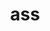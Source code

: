 ---
month: 01
title: ass
read-time: 5 min
opening-paragraph: Lorem ipsum dolor sit amet, consectetur adipiscing elit, sed deiusmod tempor incididunt ut labore et dolore magna aliqua. Lorem ipsum dolor sit amet, consectetur adipiscing elit, sed do eiusmotempor incididunt ut labore et dolore magna aliqua. Lorem ipsum dolorsit amet, consectetur adipiscing elit, sed do eiusmod tempor incididunt ut labore et dolore magna aliqua. Lorem ipsum dolor sitamet, consectetur adipiscing elit, sed do eiusmod tempor incididunt ut labore et dolore magna aliqua. Lorem ipsum dolor sit amet, consecteturadipiscing elit, sed do eiusmod tempor incididunt ut labore et doloremagna aliqua.
preview-image-one: assets/css/Images/article-picture.png
preview-image-two: assets/css/Images/article-picture.png
preview-image-three: assets/css/Images/article-picture.png
paragraph-two:                     Lorem ipsum dolor sit amet, consectetur adipiscing elit, sed do
                    eiusmod tempor incididunt ut labore et dolore magna aliqua. Lorem
                    ipsum dolor sit amet, consectetur adipiscing elit, sed do eiusmod
                    tempor incididunt ut labore et dolore magna aliqua. Lorem ipsum dolor
                    sit amet, consectetur adipiscing elit, sed do eiusmod tempor
                    incididunt ut labore et dolore magna aliqua. Lorem ipsum dolor sit
                    amet, consectetur adipiscing elit, sed do eiusmod tempor incididunt ut
                    labore et dolore magna aliqua. Lorem ipsum dolor sit amet, consectetur
                    adipiscing elit, sed do eiusmod tempor incididunt ut labore et dolore
                    magna aliqua. Lorem ipsum dolor sit amet, consectetur adipiscing elit,
                    sed do eiusmod tempor incididunt ut labore et dolore magna aliqua.
                    Lorem ipsum dolor sit amet, consectetur adipiscing elit, sed do
                    eiusmod tempor incididunt ut labore et dolore magna aliqua. Lorem
                    ipsum dolor sit amet, consectetur adipiscing elit, sed do eiusmod
                    tempor incididunt ut labore et dolore magna aliqua. Lorem ipsum dolor
                    sit amet, consectetur adipiscing elit, sed do eiusmod tempor
                    incididunt ut labore et dolore magna aliqua. Lorem ipsum dolor sit
                    amet, consectetur adipiscing elit, sed do eiusmod tempor incididunt ut
                    labore et dolore magna aliqua.
                    Lorem ipsum dolor sit amet, consectetur adipiscing elit, sed do
                    eiusmod tempor incididunt ut labore et dolore magna aliqua. Lorem
                    ipsum dolor sit amet, consectetur adipiscing elit, sed do eiusmod
                    tempor incididunt ut labore et dolore magna aliqua. Lorem ipsum dolor
                    sit amet, consectetur adipiscing elit, sed do eiusmod tempor
                    incididunt ut labore et dolore magna aliqua. Lorem ipsum dolor sit
                    amet, consectetur adipiscing elit, sed do eiusmod tempor incididunt ut
                    labore et dolore magna aliqua. Lorem ipsum dolor sit amet, consectetur
                    adipiscing elit, sed do eiusmod tempor incididunt ut labore et dolore
                    magna aliqua. Lorem ipsum dolor sit amet, consectetur adipiscing elit,
                    sed do eiusmod tempor incididunt ut labore et dolore magna aliqua.
                    Lorem ipsum dolor sit amet, consectetur adipiscing elit, sed do
                    eiusmod tempor incididunt ut labore et dolore magna aliqua. Lorem
                    ipsum dolor sit amet, consectetur adipiscing elit, sed do eiusmod
                    tempor incididunt ut labore et dolore magna aliqua. Lorem ipsum dolor
                    sit amet, consectetur adipiscing elit, sed do eiusmod tempor
                    incididunt ut labore et dolore magna aliqua. Lorem ipsum dolor sit
                    amet, consectetur adipiscing elit, sed do eiusmod tempor incididunt ut
                    labore et dolore magna aliqua.
picture-two: assets/css/Images/article-pic-2.png
paragraph-three:                     Lorem ipsum dolor sit amet, consectetur adipiscing elit, sed do eiusmod tempor incididunt ut labore et dolore magna aliqua. Lorem ipsum dolor sit amet, consectetur adipiscing elit, sed do eiusmod tempor incididunt ut labore et dolore magna aliqua. Lorem ipsum dolor sit amet, consectetur adipiscing elit, sed do eiusmod tempor incididunt ut labore et dolore magna aliqua. Lorem ipsum dolor sit amet, consectetur adipiscing elit, sed do eiusmod tempor incididunt ut labore et dolore magna aliqua. Lorem ipsum dolor sit amet, consectetur adipiscing elit, sed do eiusmod tempor incididunt ut labore et dolore magna aliqua
picture-three: assets/css/Images/article-pic-2.png
---